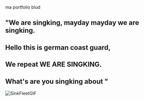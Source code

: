 ma portfolio blud


## "We are singking, mayday mayday we are singking.
## Hello this is german coast guard, 
## We repeat WE ARE SINGKING.
## What's are you singking about " 

![SinkFleetGIF](https://github.com/Rayyks/Rayyand-Portfolio-Goth-Version/assets/95673499/6830c3ea-4645-4ab1-8f49-11f07ed89143)


